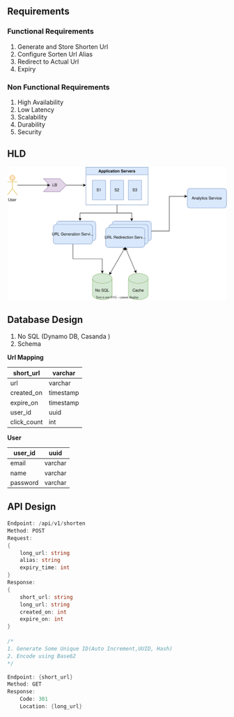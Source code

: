 
## Requirements


### Functional Requirements
1. Generate and Store Shorten Url
2. Configure Sorten Url Alias
3. Redirect to Actual Url
4. Expiry

### Non Functional Requirements
1. High Availability
2. Low Latency
3. Scalability
4. Durability
5. Security


## HLD

![System Design HLD](docs/images/Diagram%201.svg)


## Database Design
1. No SQL (Dynamo DB, Casanda )
2. Schema

**Url Mapping**

| short_url   | varchar   |
| ----------- | --------- |
| url         | varchar   |
| created_on  | timestamp |
| expire_on   | timestamp |
| user_id     | uuid      |
| click_count | int       |
**User**

| user_id  | uuid    |
| -------- | ------- |
| email    | varchar |
| name     | varchar |
| password | varchar |

## API Design

```go title="URL Shortening"
Endpoint: /api/v1/shorten
Method: POST
Request:
{
	long_url: string
	alias: string
	expiry_time: int
}
Response:
{
	short_url: string
	long_url: string
	created_on: int
	expire_on: int
}

/*
1. Generate Some Unique ID(Auto Increment,UUID, Hash)
2. Encode using Base62
*/
```


```go title="URL Redirection"
Endpoint: {short_url}
Method: GET
Response:
	Code: 301
	Location: {long_url}
```



